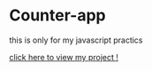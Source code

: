 # Counter-app
this is only for my javascript practics

<p><a href="https://omchy34.github.io/Counter-app/" > click here to view my project !</a></p>
